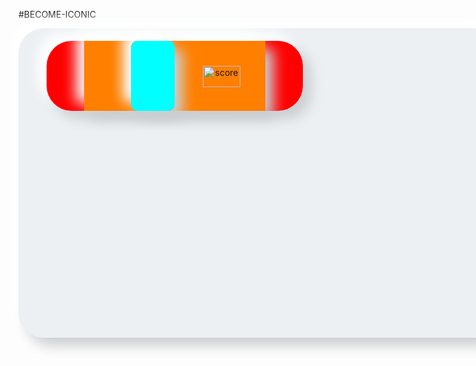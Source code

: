 #BECOME-ICONIC

<div style="display: inline-block; justify-content: center;">

<div style="width:700px; height: 400px; padding: 60px 35px 35px;
            border-radius: 40px; 
            background: #ecf0f3;
            box-shadow: 13px 13px 20px #cbced1,
            -13px -13px 20px #ffffff"
            title="showcard" alt="themachine" width="60" height="34">  
            
<div style="display: inline; margin: 0 10px;  
            width:40px; height: 70px; padding: 60px 35px 35px;
            border-radius: 40px; 
            background: #FF0000;
            box-shadow: 13px 13px 20px #cbced1,
            -13px -13px 20px #ffffff"
            title="mark" alt="mark" width="60" height="34"> 
            
<div style="display: inline; margin: 15 25px;  
            width:60px; height: 60px; padding: 60px 35px 35px;
            border-radius: 0.5; 
            background: #FF7F00;
            linear-gradient(360deg, white, orange);
            box-shadow: 13px 13px 20px #cbced1,
            -13px -13px 20px #ffffff"
            title="hold" alt="hold" width="60" height="34"> 
            
 <div style="display: inline; margin: 30 40px;  
            width:40px; height: 70px; padding: 60px 35px 35px;
            border-radius: 10px; 
            background: #00FFFF;
            box-shadow: 13px 13px 20px #cbced1,
            -13px -13px 20px #ffffff"
            title="score" alt="score" width="60" height="34"> 

</div>

<img style="display: inline; margin: 0 5px; justify-content: center; text-align: center;" title="score" src="https://github.com/vincentlesang/vincentlesang.github.io/blob/master/logosubs.png" width="60" height="34"> 

</div> 



